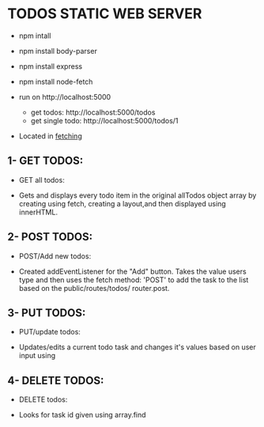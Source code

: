 # TODOS STATIC WEB SERVER
- npm intall
- npm install body-parser
- npm install express
- npm install node-fetch

- run on http://localhost:5000
    - get todos: http://localhost:5000/todos
    - get single todo: http://localhost:5000/todos/1



* Located in [fetching](https://github.com/maggiemcc/todo-static-api/blob/master/public/index.js)

## 1- GET TODOS:
- GET all todos: 
<!-- [Todos Route](https://github.com/maggiemcc/todo-static-api/blob/master/routes/todos.js) -->
- Gets and displays every todo item in the original allTodos object array by creating using fetch, creating a layout,and then displayed using innerHTML.
   

## 2- POST TODOS:
- POST/Add new todos: 
<!-- [Todos Route](https://github.com/maggiemcc/todo-static-api/blob/master/routes/todos.js) -->
- Created addEventListener for the "Add" button. Takes the value users type and then uses the fetch method: 'POST' to add the task to the list based on the public/routes/todos/ router.post.


## 3- PUT TODOS:
- PUT/update todos: 
<!-- [Todos Route](https://github.com/maggiemcc/todo-static-api/blob/master/routes/todos.js) -->
- Updates/edits a current todo task and changes it's values based on user input using

## 4- DELETE TODOS:
- DELETE todos: 
<!-- [Todos Route](https://github.com/maggiemcc/todo-static-api/blob/master/routes/todos.js) -->
 - Looks for task id given using array.find